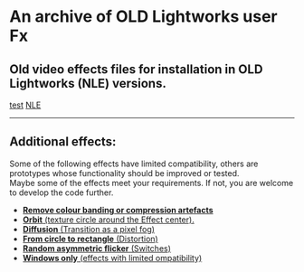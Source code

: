 
# An archive of OLD Lightworks user Fx

## Old video effects files for installation in OLD Lightworks (NLE) versions.
[test](https://en.wikipedia.org/wiki/Non-linear_editing)
<a href="https://github.com/LWKS-Software/lwks-fx-bundle#ftop" TARGET="_blank">NLE</a>



----------------------------------------------------------------------------

## Additional effects:
Some of the following effects have limited compatibility, others are prototypes whose functionality should be improved or tested.  
Maybe some of the effects meet your requirements.  If not, you are welcome to develop the code further.

- [**Remove colour banding or compression artefacts**](Colour_banding/README.md)
- [**Orbit** (texture circle around the Effect center).](DVE/DVE_Extras/Orbit/README.md)
- [**Diffusion** (Transition as a pixel fog)](Mix/Prototypes/Diffusion/README.md)
- [**From circle to rectangle** (Distortion)](Stylize/Distortion/CircleToRectangle/README.md)
- [**Random asymmetric flicker** (Switches)](User/Switches/RandomFlicker/README.md)
- [**Windows only** (effects with limited ompatibility)](Windows_only/README.md)
